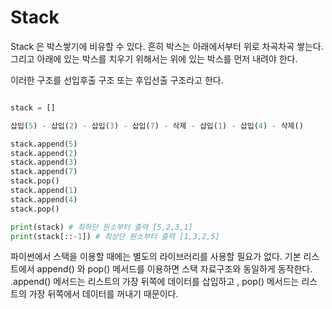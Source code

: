# Stack

Stack 은 박스쌓기에 비유할 수 있다.
흔히 박스는 아래에서부터 위로 차곡차곡 쌓는다.
그리고 아래에 있는 박스를 치우기 위해서는 위에 있는 박스를 먼저 내려야 한다.

이러한 구조를 선입후출 구조 또는 후입선출 구조라고 한다.

```python

stack = []

삽입(5) - 삽입(2) - 삽입(3) - 삽입(7) - 삭제 - 삽입(1) - 삽입(4) - 삭제()

stack.append(5)
stack.append(2)
stack.append(3)
stack.append(7)
stack.pop()
stack.append(1)
stack.append(4)
stack.pop()

print(stack) # 최하단 원소부터 출력 [5,2,3,1]
print(stack[::-1]) # 최상단 원소부터 출력 [1,3,2,5]
```

파이썬에서 스택을 이용할 때에는 별도의 라이브러리를 사용할 필요가 없다.
기본 리스트에서 append() 와 pop() 메서드를 이용하면 스택 자료구조와 동일하게 동작한다.
.append() 메서드는 리스트의 가장 뒤쪽에 데이터를 삽입하고 , pop() 메서드는 리스트의 가장 뒤쪽에서 데이터를 꺼내기 때문이다.
